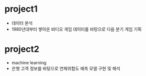 # project1
- 데이터 분석
- 1980년대부터 쌓아온 비디오 게임 데이터를 바탕으로 다음 분기 게임 기획

# project2
- machine learning
- 은행 고객 정보를 바탕으로 연체위험도 예측 모델 구현 및 해석
